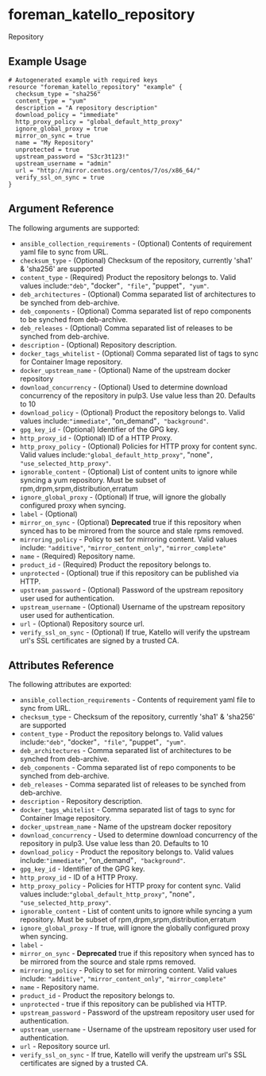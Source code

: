 # foreman_katello_repository

Repository

## Example Usage

```hcl
# Autogenerated example with required keys
resource "foreman_katello_repository" "example" {
  checksum_type = "sha256"
  content_type = "yum"
  description = "A repository description"
  download_policy = "immediate"
  http_proxy_policy = "global_default_http_proxy"
  ignore_global_proxy = true
  mirror_on_sync = true
  name = "My Repository"
  unprotected = true
  upstream_password = "S3cr3t123!"
  upstream_username = "admin"
  url = "http://mirror.centos.org/centos/7/os/x86_64/"
  verify_ssl_on_sync = true
}
```

## Argument Reference

The following arguments are supported:

- `ansible_collection_requirements` - (Optional) Contents of requirement yaml file to sync from URL.
- `checksum_type` - (Optional) Checksum of the repository, currently 'sha1' & 'sha256' are supported
- `content_type` - (Required) Product the repository belongs to. Valid values include:`"deb"`, "docker"`, "file"`, "puppet"`, "yum"`.
- `deb_architectures` - (Optional) Comma separated list of architectures to be synched from deb-archive.
- `deb_components` - (Optional) Comma separated list of repo components to be synched from deb-archive.
- `deb_releases` - (Optional) Comma separated list of releases to be synched from deb-archive.
- `description` - (Optional) Repository description.
- `docker_tags_whitelist` - (Optional) Comma separated list of tags to sync for Container Image repository.
- `docker_upstream_name` - (Optional) Name of the upstream docker repository
- `download_concurrency` - (Optional) Used to determine download concurrency of the repository in pulp3. Use value less than 20. Defaults to 10
- `download_policy` - (Optional) Product the repository belongs to. Valid values include:`"immediate"`, "on_demand"`, "background"`.
- `gpg_key_id` - (Optional) Identifier of the GPG key.
- `http_proxy_id` - (Optional) ID of a HTTP Proxy.
- `http_proxy_policy` - (Optional) Policies for HTTP proxy for content sync. Valid values include:`"global_default_http_proxy"`, "none"`, "use_selected_http_proxy"`.
- `ignorable_content` - (Optional) List of content units to ignore while syncing a yum repository. Must be subset of rpm,drpm,srpm,distribution,erratum
- `ignore_global_proxy` - (Optional) If true, will ignore the globally configured proxy when syncing.
- `label` - (Optional)
- `mirror_on_sync` - (Optional) **Deprecated** true if this repository when synced has to be mirrored from the source and stale rpms removed.
- `mirroring_policy` - Policy to set for mirroring content. Valid values include: `"additive"`, `"mirror_content_only"`, `"mirror_complete"`
- `name` - (Required) Repository name.
- `product_id` - (Required) Product the repository belongs to.
- `unprotected` - (Optional) true if this repository can be published via HTTP.
- `upstream_password` - (Optional) Password of the upstream repository user used for authentication.
- `upstream_username` - (Optional) Username of the upstream repository user used for authentication.
- `url` - (Optional) Repository source url.
- `verify_ssl_on_sync` - (Optional) If true, Katello will verify the upstream url's SSL certificates are signed by a trusted CA.

## Attributes Reference

The following attributes are exported:

- `ansible_collection_requirements` - Contents of requirement yaml file to sync from URL.
- `checksum_type` - Checksum of the repository, currently 'sha1' & 'sha256' are supported
- `content_type` - Product the repository belongs to. Valid values include:`"deb"`, "docker"`, "file"`, "puppet"`, "yum"`.
- `deb_architectures` - Comma separated list of architectures to be synched from deb-archive.
- `deb_components` - Comma separated list of repo components to be synched from deb-archive.
- `deb_releases` - Comma separated list of releases to be synched from deb-archive.
- `description` - Repository description.
- `docker_tags_whitelist` - Comma separated list of tags to sync for Container Image repository.
- `docker_upstream_name` - Name of the upstream docker repository
- `download_concurrency` - Used to determine download concurrency of the repository in pulp3. Use value less than 20. Defaults to 10
- `download_policy` - Product the repository belongs to. Valid values include:`"immediate"`, "on_demand"`, "background"`.
- `gpg_key_id` - Identifier of the GPG key.
- `http_proxy_id` - ID of a HTTP Proxy.
- `http_proxy_policy` - Policies for HTTP proxy for content sync. Valid values include:`"global_default_http_proxy"`, "none"`, "use_selected_http_proxy"`.
- `ignorable_content` - List of content units to ignore while syncing a yum repository. Must be subset of rpm,drpm,srpm,distribution,erratum
- `ignore_global_proxy` - If true, will ignore the globally configured proxy when syncing.
- `label` -
- `mirror_on_sync` - **Deprecated** true if this repository when synced has to be mirrored from the source and stale rpms removed.
- `mirroring_policy` - Policy to set for mirroring content. Valid values include: `"additive"`, `"mirror_content_only"`, `"mirror_complete"`
- `name` - Repository name.
- `product_id` - Product the repository belongs to.
- `unprotected` - true if this repository can be published via HTTP.
- `upstream_password` - Password of the upstream repository user used for authentication.
- `upstream_username` - Username of the upstream repository user used for authentication.
- `url` - Repository source url.
- `verify_ssl_on_sync` - If true, Katello will verify the upstream url's SSL certificates are signed by a trusted CA.
